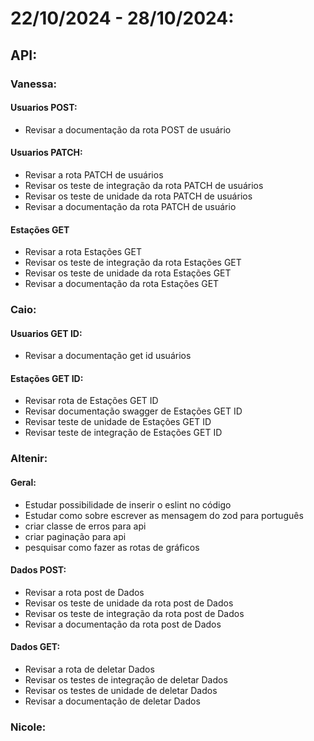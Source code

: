# 22/10/2024 - 28/10/2024:

## API:

### Vanessa:

#### Usuarios POST:
- Revisar a documentação da rota POST de usuário
#### Usuarios PATCH:
- Revisar a rota PATCH de usuários 
- Revisar os teste de integração da rota PATCH de usuários 
- Revisar os teste de unidade da rota PATCH de usuários 
- Revisar a documentação da rota PATCH de usuário
#### Estações GET
- Revisar a rota Estações GET 
- Revisar os teste de integração da rota Estações GET 
- Revisar os teste de unidade da rota Estações GET
- Revisar a documentação da rota Estações GET

### Caio:
#### Usuarios GET ID:

- Revisar a documentação get id usuários
#### Estações GET ID:
- Revisar rota de Estações GET ID
- Revisar documentação swagger de Estações GET ID
- Revisar teste de unidade de Estações GET ID
- Revisar teste de integração de Estações GET ID



### Altenir:
#### Geral:
- Estudar possibilidade de inserir o eslint no código
- Estudar como sobre escrever as mensagem do zod para português
- criar classe de erros para api
- criar paginação para api
- pesquisar como fazer as rotas de gráficos

#### Dados POST:
- Revisar a rota post de Dados
- Revisar os teste de unidade da rota post de Dados
- Revisar os teste de integração da rota post de Dados
- Revisar a documentação da rota post de Dados
#### Dados GET:
- Revisar a rota de deletar Dados 
- Revisar os testes de integração de deletar Dados
- Revisar os testes de unidade de deletar Dados
- Revisar a documentação de deletar Dados



### Nicole: 


